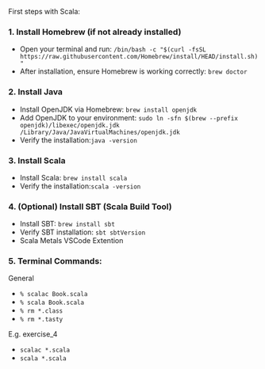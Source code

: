 First steps with Scala:

### 1. Install Homebrew (if not already installed)
- Open your terminal and run: `/bin/bash -c "$(curl -fsSL https://raw.githubusercontent.com/Homebrew/install/HEAD/install.sh)"`
- After installation, ensure Homebrew is working correctly: `brew doctor`

### 2. Install Java
- Install OpenJDK via Homebrew: `brew install openjdk`
- Add OpenJDK to your environment: `sudo ln -sfn $(brew --prefix openjdk)/libexec/openjdk.jdk /Library/Java/JavaVirtualMachines/openjdk.jdk`
- Verify the installation:`java -version`

### 3. Install Scala
- Install Scala: `brew install scala`
- Verify the installation:`scala -version`

### 4. (Optional) Install SBT (Scala Build Tool)
- Install SBT: `brew install sbt`
- Verify SBT installation: `sbt sbtVersion`
- Scala Metals VSCode Extention

### 5. Terminal Commands:
General
- `% scalac Book.scala`
- `% scala Book.scala`
- `% rm *.class`
- `% rm *.tasty`

E.g. exercise_4
- `scalac *.scala`
- `scala *.scala`
